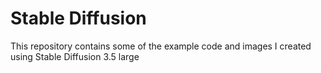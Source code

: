 # Stable Diffusion
This repository contains some of the example code and images I created using Stable Diffusion 3.5 large
